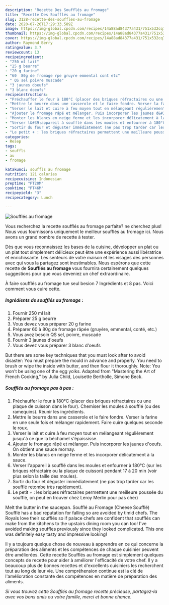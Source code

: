 ```yaml
---
description: "Recette Des Soufflés au fromage"
title: "Recette Des Soufflés au fromage"
slug: 3128-recette-des-souffles-au-fromage
date: 2020-07-26T17:29:33.589Z
image: https://img-global.cpcdn.com/recipes/14a88ad84377a431/751x532cq70/souffles-au-fromage-photo-principale-de-la-recette.jpg
thumbnail: https://img-global.cpcdn.com/recipes/14a88ad84377a431/751x532cq70/souffles-au-fromage-photo-principale-de-la-recette.jpg
cover: https://img-global.cpcdn.com/recipes/14a88ad84377a431/751x532cq70/souffles-au-fromage-photo-principale-de-la-recette.jpg
author: Raymond Berry
ratingvalue: 3.7
reviewcount: 13
recipeingredient:
- "250 ml lait"
- "25 g beurre"
- "20 g farine"
- "60  80g de fromage rpe gruyre emmental cont etc"
- " QS sel poivre muscade"
- "3 jaunes doeufs"
- "3 blanc doeufs"
recipeinstructions:
- "Préchauffer le four à 180°C (placer des briques réfractaires ou une plaque de cuisson dans le four). Chemiser les moules à soufflé (ou des ramequins). Réunir les ingrédients."
- "Mettre le beurre dans une casserole et le faire fondre. Verser la farine en une seule fois et mélanger rapidement. Faire cuire quelques seconde le roux."
- "Verser le lait et cuire à feu moyen tout en mélangeant régulièrement jusqu&#39;à ce que la béchamel s&#39;épaississe."
- "Ajouter le fromage râpé et mélanger. Puis incorporer les jaunes d&#39;oeufs. On obtient une sauce mornay."
- "Monter les blancs en neige ferme et les incorporer délicatement à la sauce."
- "Verser l&#39;appareil à soufflé dans les moules et enfourner à 180°C (sur les briques réfractaire ou la plaque de cuisson) pendant 17 à 20 min (voir plus selon la taille des moules)."
- "Sortir du four et déguster immédiatement (ne pas trop tarder car les soufflé retombe très rapidement)."
- "Le petit + : les briques réfractaires permettent une meilleure poussée du soufflé, on peut en trouver chez Leroy Merlin pour pas cher)"
categories:
- Resep
tags:
- souffls
- au
- fromage

katakunci: souffls au fromage 
nutrition: 121 calories
recipecuisine: Indonesian
preptime: "PT20M"
cooktime: "PT46M"
recipeyield: "3"
recipecategory: Lunch

---
```



![Soufflés au fromage](https://img-global.cpcdn.com/recipes/14a88ad84377a431/751x532cq70/souffles-au-fromage-photo-principale-de-la-recette.jpg)

Vous recherchez la recette soufflés au fromage parfaite? ne cherchez plus! Nous vous fournissons uniquement le meilleur soufflés au fromage ici. Nous avons un grand nombre de recette à tester.

Dès que vous reconnaissez les bases de la cuisine, développer un plat ou un plat tout simplement délicieux peut être une expérience aussi libératrice et enrichissante. Les senteurs de votre maison et les visages des personnes avec qui vous la partagez sont inestimables. Nous espérons que cette recette de <strong> Soufflés au fromage </strong> vous fournira certainement quelques suggestions pour que vous deveniez un chef extraordinaire.

<!--inarticleads1-->

À faire soufflés au fromage tue seul besion 7 Ingrédients et 8 pas. Voici comment vous cuire cette.

##### Ingrédients de soufflés au fromage :

1. Fournir 250 ml lait
1. Préparer 25 g beurre
1. Vous devez vous préparer 20 g farine
1. Préparer 60 à 80g de fromage râpée (gruyère, emmental, conté, etc.)
1. Vous avez besoin  QS sel, poivre, muscade
1. Fournir 3 jaunes d&#39;oeufs
1. Vous devez vous préparer 3 blanc d&#39;oeufs


But there are some key techniques that you must look after to avoid disaster: You must prepare the mould in advance and properly. You need to brush or wipe the inside with butter, and then flour it thoroughly. Note: You won&#39;t be using one of the egg yolks. Adapted from &#34;Mastering the Art of French Cooking,&#34; by Julia Child, Louisette Bertholle, Simone Beck. 

<!--inarticleads2-->

##### Soufflés au fromage pas à pas :

1. Préchauffer le four à 180°C (placer des briques réfractaires ou une plaque de cuisson dans le four). Chemiser les moules à soufflé (ou des ramequins). Réunir les ingrédients.
1. Mettre le beurre dans une casserole et le faire fondre. Verser la farine en une seule fois et mélanger rapidement. Faire cuire quelques seconde le roux.
1. Verser le lait et cuire à feu moyen tout en mélangeant régulièrement jusqu&#39;à ce que la béchamel s&#39;épaississe.
1. Ajouter le fromage râpé et mélanger. Puis incorporer les jaunes d&#39;oeufs. On obtient une sauce mornay.
1. Monter les blancs en neige ferme et les incorporer délicatement à la sauce.
1. Verser l&#39;appareil à soufflé dans les moules et enfourner à 180°C (sur les briques réfractaire ou la plaque de cuisson) pendant 17 à 20 min (voir plus selon la taille des moules).
1. Sortir du four et déguster immédiatement (ne pas trop tarder car les soufflé retombe très rapidement).
1. Le petit + : les briques réfractaires permettent une meilleure poussée du soufflé, on peut en trouver chez Leroy Merlin pour pas cher)


Melt the butter in the saucepan. Soufflé au Fromage (Cheese Soufflé) Soufflé has a bad reputation for falling so are avoided by timid chefs. The Royals love their soufflés so if palace chefs are confident that soufflés can make from the kitchens to the upstairs dining room you can too! I&#39;ve avoided making souffles previously since they looked complicated. This one was definitely easy tasty and impressive looking! 

<!--inarticleads1-->

<p>
Il y a toujours quelque chose de nouveau à apprendre en ce qui concerne la préparation des aliments et les compétences de chaque cuisinier peuvent être améliorées. Cette recette Soufflés au fromage est simplement quelques concepts de recette pour aider à améliorer l'efficacité de votre chef. Il y a beaucoup plus de bonnes recettes et d'excellents cuisiniers les recherchent tout au long de leur vie. Une compréhension continue est la clé de l'amélioration constante des compétences en matière de préparation des aliments.
</p>

<p>
<i>Si vous trouvez cette Soufflés au fromage recette précieuse, partagez-la avec vos bons amis ou votre famille, merci et bonne chance.</i>
</p>
